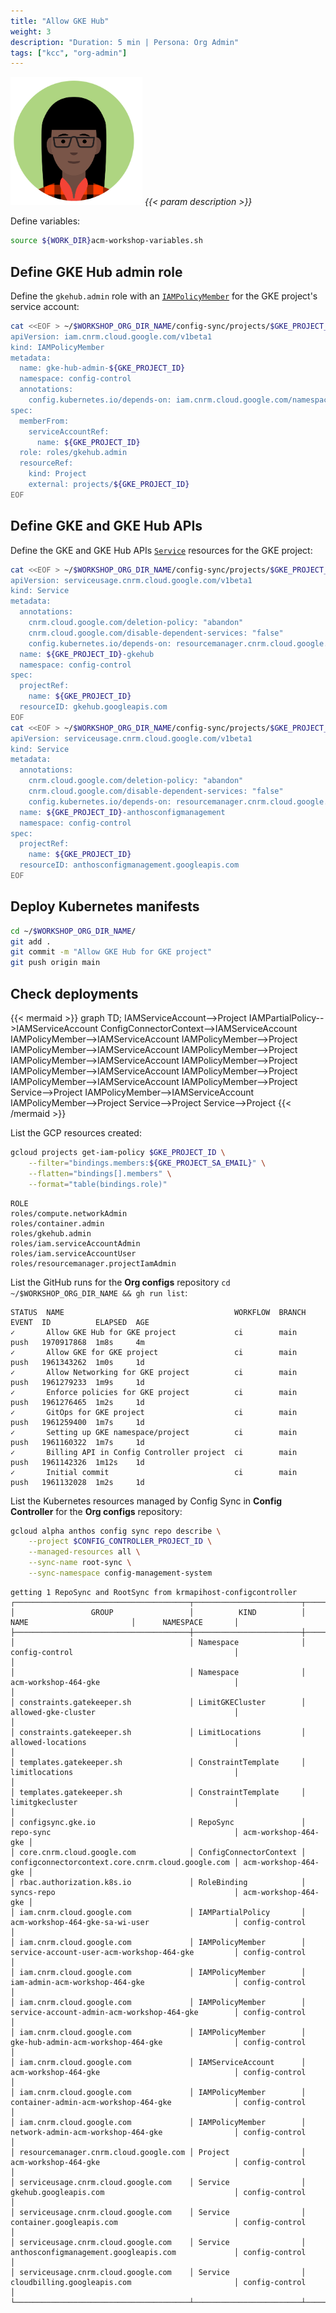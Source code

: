 ```yaml
---
title: "Allow GKE Hub"
weight: 3
description: "Duration: 5 min | Persona: Org Admin"
tags: ["kcc", "org-admin"]
---
```

![Org Admin](/images/org-admin.png)
_{{< param description >}}_

Define variables:
```Bash
source ${WORK_DIR}acm-workshop-variables.sh
```

## Define GKE Hub admin role

Define the `gkehub.admin` role with an [`IAMPolicyMember`](https://cloud.google.com/config-connector/docs/reference/resource-docs/iam/iampolicymember) for the GKE project's service account:
```Bash
cat <<EOF > ~/$WORKSHOP_ORG_DIR_NAME/config-sync/projects/$GKE_PROJECT_ID/gke-hub-admin.yaml
apiVersion: iam.cnrm.cloud.google.com/v1beta1
kind: IAMPolicyMember
metadata:
  name: gke-hub-admin-${GKE_PROJECT_ID}
  namespace: config-control
  annotations:
    config.kubernetes.io/depends-on: iam.cnrm.cloud.google.com/namespaces/config-control/IAMServiceAccount/${GKE_PROJECT_ID},resourcemanager.cnrm.cloud.google.com/namespaces/config-control/Project/${GKE_PROJECT_ID}
spec:
  memberFrom:
    serviceAccountRef:
      name: ${GKE_PROJECT_ID}
  role: roles/gkehub.admin
  resourceRef:
    kind: Project
    external: projects/${GKE_PROJECT_ID}
EOF
```

## Define GKE and GKE Hub APIs

Define the GKE and GKE Hub APIs [`Service`](https://cloud.google.com/config-connector/docs/reference/resource-docs/serviceusage/service) resources for the GKE project:
```Bash
cat <<EOF > ~/$WORKSHOP_ORG_DIR_NAME/config-sync/projects/$GKE_PROJECT_ID/gke-hub-service.yaml
apiVersion: serviceusage.cnrm.cloud.google.com/v1beta1
kind: Service
metadata:
  annotations:
    cnrm.cloud.google.com/deletion-policy: "abandon"
    cnrm.cloud.google.com/disable-dependent-services: "false"
    config.kubernetes.io/depends-on: resourcemanager.cnrm.cloud.google.com/namespaces/config-control/Project/${GKE_PROJECT_ID}
  name: ${GKE_PROJECT_ID}-gkehub
  namespace: config-control
spec:
  projectRef:
    name: ${GKE_PROJECT_ID}
  resourceID: gkehub.googleapis.com
EOF
cat <<EOF > ~/$WORKSHOP_ORG_DIR_NAME/config-sync/projects/$GKE_PROJECT_ID/anthos-configmanagement-service.yaml
apiVersion: serviceusage.cnrm.cloud.google.com/v1beta1
kind: Service
metadata:
  annotations:
    cnrm.cloud.google.com/deletion-policy: "abandon"
    cnrm.cloud.google.com/disable-dependent-services: "false"
    config.kubernetes.io/depends-on: resourcemanager.cnrm.cloud.google.com/namespaces/config-control/Project/${GKE_PROJECT_ID}
  name: ${GKE_PROJECT_ID}-anthosconfigmanagement
  namespace: config-control
spec:
  projectRef:
    name: ${GKE_PROJECT_ID}
  resourceID: anthosconfigmanagement.googleapis.com
EOF
```

## Deploy Kubernetes manifests

```Bash
cd ~/$WORKSHOP_ORG_DIR_NAME/
git add .
git commit -m "Allow GKE Hub for GKE project"
git push origin main
```

## Check deployments

{{< mermaid >}}
graph TD;
  IAMServiceAccount-->Project
  IAMPartialPolicy-->IAMServiceAccount
  ConfigConnectorContext-->IAMServiceAccount
  IAMPolicyMember-->IAMServiceAccount
  IAMPolicyMember-->Project
  IAMPolicyMember-->IAMServiceAccount
  IAMPolicyMember-->Project
  IAMPolicyMember-->IAMServiceAccount
  IAMPolicyMember-->Project
  IAMPolicyMember-->IAMServiceAccount
  IAMPolicyMember-->Project
  IAMPolicyMember-->IAMServiceAccount
  IAMPolicyMember-->Project
  Service-->Project
  IAMPolicyMember-->IAMServiceAccount
  IAMPolicyMember-->Project
  Service-->Project
  Service-->Project
{{< /mermaid >}}

List the GCP resources created:
```Bash
gcloud projects get-iam-policy $GKE_PROJECT_ID \
    --filter="bindings.members:${GKE_PROJECT_SA_EMAIL}" \
    --flatten="bindings[].members" \
    --format="table(bindings.role)"
```
```Plaintext
ROLE
roles/compute.networkAdmin
roles/container.admin
roles/gkehub.admin
roles/iam.serviceAccountAdmin
roles/iam.serviceAccountUser
roles/resourcemanager.projectIamAdmin
```

List the GitHub runs for the **Org configs** repository `cd ~/$WORKSHOP_ORG_DIR_NAME && gh run list`:
```Plaintext
STATUS  NAME                                      WORKFLOW  BRANCH  EVENT  ID          ELAPSED  AGE
✓       Allow GKE Hub for GKE project             ci        main    push   1970917868  1m8s     4m
✓       Allow GKE for GKE project                 ci        main    push   1961343262  1m0s     1d
✓       Allow Networking for GKE project          ci        main    push   1961279233  1m9s     1d
✓       Enforce policies for GKE project          ci        main    push   1961276465  1m2s     1d
✓       GitOps for GKE project                    ci        main    push   1961259400  1m7s     1d
✓       Setting up GKE namespace/project          ci        main    push   1961160322  1m7s     1d
✓       Billing API in Config Controller project  ci        main    push   1961142326  1m12s    1d
✓       Initial commit                            ci        main    push   1961132028  1m2s     1d
```

List the Kubernetes resources managed by Config Sync in **Config Controller** for the **Org configs** repository:
```Bash
gcloud alpha anthos config sync repo describe \
    --project $CONFIG_CONTROLLER_PROJECT_ID \
    --managed-resources all \
    --sync-name root-sync \
    --sync-namespace config-management-system
```
```Plaintext
getting 1 RepoSync and RootSync from krmapihost-configcontroller
┌───────────────────────────────────────┬────────────────────────┬───────────────────────────────────────────────────┬──────────────────────┐
│                 GROUP                 │          KIND          │                        NAME                       │      NAMESPACE       │
├───────────────────────────────────────┼────────────────────────┼───────────────────────────────────────────────────┼──────────────────────┤
│                                       │ Namespace              │ config-control                                    │                      │
│                                       │ Namespace              │ acm-workshop-464-gke                              │                      │
│ constraints.gatekeeper.sh             │ LimitGKECluster        │ allowed-gke-cluster                               │                      │
│ constraints.gatekeeper.sh             │ LimitLocations         │ allowed-locations                                 │                      │
│ templates.gatekeeper.sh               │ ConstraintTemplate     │ limitlocations                                    │                      │
│ templates.gatekeeper.sh               │ ConstraintTemplate     │ limitgkecluster                                   │                      │
│ configsync.gke.io                     │ RepoSync               │ repo-sync                                         │ acm-workshop-464-gke │
│ core.cnrm.cloud.google.com            │ ConfigConnectorContext │ configconnectorcontext.core.cnrm.cloud.google.com │ acm-workshop-464-gke │
│ rbac.authorization.k8s.io             │ RoleBinding            │ syncs-repo                                        │ acm-workshop-464-gke │
│ iam.cnrm.cloud.google.com             │ IAMPartialPolicy       │ acm-workshop-464-gke-sa-wi-user                   │ config-control       │
│ iam.cnrm.cloud.google.com             │ IAMPolicyMember        │ service-account-user-acm-workshop-464-gke         │ config-control       │
│ iam.cnrm.cloud.google.com             │ IAMPolicyMember        │ iam-admin-acm-workshop-464-gke                    │ config-control       │
│ iam.cnrm.cloud.google.com             │ IAMPolicyMember        │ service-account-admin-acm-workshop-464-gke        │ config-control       │
│ iam.cnrm.cloud.google.com             │ IAMPolicyMember        │ gke-hub-admin-acm-workshop-464-gke                │ config-control       │
│ iam.cnrm.cloud.google.com             │ IAMServiceAccount      │ acm-workshop-464-gke                              │ config-control       │
│ iam.cnrm.cloud.google.com             │ IAMPolicyMember        │ container-admin-acm-workshop-464-gke              │ config-control       │
│ iam.cnrm.cloud.google.com             │ IAMPolicyMember        │ network-admin-acm-workshop-464-gke                │ config-control       │
│ resourcemanager.cnrm.cloud.google.com │ Project                │ acm-workshop-464-gke                              │ config-control       │
│ serviceusage.cnrm.cloud.google.com    │ Service                │ gkehub.googleapis.com                             │ config-control       │
│ serviceusage.cnrm.cloud.google.com    │ Service                │ container.googleapis.com                          │ config-control       │
│ serviceusage.cnrm.cloud.google.com    │ Service                │ anthosconfigmanagement.googleapis.com             │ config-control       │
│ serviceusage.cnrm.cloud.google.com    │ Service                │ cloudbilling.googleapis.com                       │ config-control       │
└───────────────────────────────────────┴────────────────────────┴───────────────────────────────────────────────────┴──────────────────────┘
```